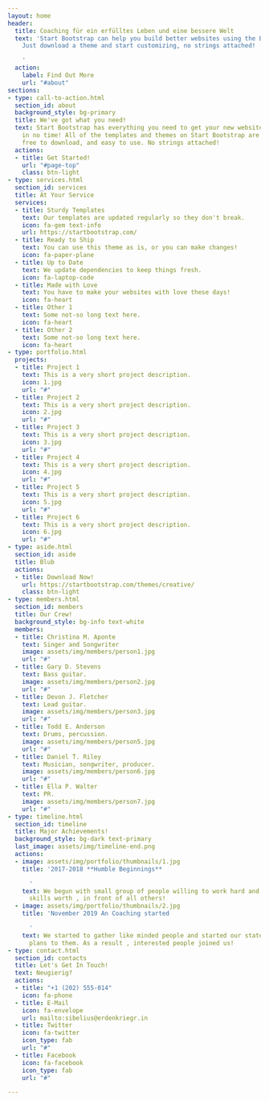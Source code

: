 ```yaml
---
layout: home
header:
  title: Coaching für ein erfülltes Leben und eine bessere Welt
  text: 'Start Bootstrap can help you build better websites using the Bootstrap framework!
    Just download a theme and start customizing, no strings attached!

    '
  action:
    label: Find Out More
    url: "#about"
sections:
- type: call-to-action.html
  section_id: about
  background_style: bg-primary
  title: We've got what you need!
  text: Start Bootstrap has everything you need to get your new website up and running
    in no time! All of the templates and themes on Start Bootstrap are open source,
    free to download, and easy to use. No strings attached!
  actions:
  - title: Get Started!
    url: "#page-top"
    class: btn-light
- type: services.html
  section_id: services
  title: At Your Service
  services:
  - title: Sturdy Templates
    text: Our templates are updated regularly so they don't break.
    icon: fa-gem text-info
    url: https://startbootstrap.com/
  - title: Ready to Ship
    text: You can use this theme as is, or you can make changes!
    icon: fa-paper-plane
  - title: Up to Date
    text: We update dependencies to keep things fresh.
    icon: fa-laptop-code
  - title: Made with Love
    text: You have to make your websites with love these days!
    icon: fa-heart
  - title: Other 1
    text: Some not-so long text here.
    icon: fa-heart
  - title: Other 2
    text: Some not-so long text here.
    icon: fa-heart
- type: portfolio.html
  projects:
  - title: Project 1
    text: This is a very short project description.
    icon: 1.jpg
    url: "#"
  - title: Project 2
    text: This is a very short project description.
    icon: 2.jpg
    url: "#"
  - title: Project 3
    text: This is a very short project description.
    icon: 3.jpg
    url: "#"
  - title: Project 4
    text: This is a very short project description.
    icon: 4.jpg
    url: "#"
  - title: Project 5
    text: This is a very short project description.
    icon: 5.jpg
    url: "#"
  - title: Project 6
    text: This is a very short project description.
    icon: 6.jpg
    url: "#"
- type: aside.html
  section_id: aside
  title: Blub
  actions:
  - title: Download Now!
    url: https://startbootstrap.com/themes/creative/
    class: btn-light
- type: members.html
  section_id: members
  title: Our Crew!
  background_style: bg-info text-white
  members:
  - title: Christina M. Aponte
    text: Singer and Songwriter
    image: assets/img/members/person1.jpg
    url: "#"
  - title: Gary D. Stevens
    text: Bass guitar.
    image: assets/img/members/person2.jpg
    url: "#"
  - title: Devon J. Fletcher
    text: Lead guitar.
    image: assets/img/members/person3.jpg
    url: "#"
  - title: Todd E. Anderson
    text: Drums, percussion.
    image: assets/img/members/person5.jpg
    url: "#"
  - title: Daniel T. Riley
    text: Musician, songwriter, producer.
    image: assets/img/members/person6.jpg
    url: "#"
  - title: Ella P. Walter
    text: PR.
    image: assets/img/members/person7.jpg
    url: "#"
- type: timeline.html
  section_id: timeline
  title: Major Achievements!
  background_style: bg-dark text-primary
  last_image: assets/img/timeline-end.png
  actions:
  - image: assets/img/portfolio/thumbnails/1.jpg
    title: '2017-2018 **Humble Beginnings**

      '
    text: We begun with small group of people willing to work hard and make our teaching
      skills worth , in front of all others!
  - image: assets/img/portfolio/thumbnails/2.jpg
    title: 'November 2019 An Coaching started

      '
    text: We started to gather like minded people and started our stategies and future
      plans to them. As a result , interested people joined us!
- type: contact.html
  section_id: contacts
  title: Let's Get In Touch!
  text: Neugierig?
  actions:
  - title: "+1 (202) 555-014"
    icon: fa-phone
  - title: E-Mail
    icon: fa-envelope
    url: mailto:sibelius@erdenkriegr.in
  - title: Twitter
    icon: fa-twitter
    icon_type: fab
    url: "#"
  - title: Facebook
    icon: fa-facebook
    icon_type: fab
    url: "#"

---
```

